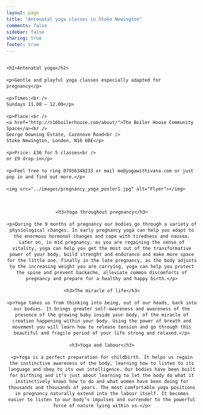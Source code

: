 ```yaml
---
layout: page
title: "Antenatal yoga classes in Stoke Newington"
comments: false
sidebar: false
sharing: true
footer: true
---
```


<div class="columns">

    <h2>Antenatal yoga</h2>
    
    <p>Gentle and playful yoga classes especially adapted for pregnancy</p>

    <p>Times:<br />
    Sundays 11.00 – 12.00</p>

    <p>Place:<br />
    <a href="http://n16boilerhouse.com/about/">The Boiler House Community Space</a><br />
    George Downing Estate, Cazenove Road<br />
    Stoke Newington, London, N16 6BE</p>

    <p>Price: £36 for 5 classes<br />
    or £9 drop-in</p>

    <p>Feel free to ring 07936348233 or mail me@yogawithivana.com or just pop in and find out more.</p>

    <img src="../images/pregnancy_yoga_poster1.jpg" alt="Flyer"></img>

</div>

<br />

<div id="more_info" style="text-align: center;">

    <h3>Yoga throughout pregnancy</h3>
    
    <p>During the 9 months of pregnancy our bodies go through a variety of physiological changes. In early pregnancy yoga can help you adapt to the enormous hormonal changes and cope with tiredness and nausea. Later on, in mid pregnancy, as you are regaining the sense of vitality, yoga can help you get the most out of the transformative power of your body, build strenght and endurance and make more space for the little one. Finally in the late pregnancy, as the body adjusts to the increasing weight you are carrying, yoga can help you protect the spine and prevent backache, alleviate common discomforts of pregnancy and prepare for a healthy and happy birth.</p>
    
    <h3>The miracle of life</h3>

    <p>Yoga takes us from thinking into being, out of our heads, back into our bodies. It brings greater self-awareness and awareness of the presence of the growing baby inside your body, of the miracle of creation happening within your body. Using the power of breath and movement you will learn how to release tension and go through this beautiful and fragile period of your life strong and relaxed.</p>

    <h3>Yoga and labour</h3>

    <p>Yoga is a perfect preparation for childbirth. It helps us regain the instinctive awareness of the body, learning how to listen to its language and obey to its own intelligence. Our bodies have been built for birthing and it’s just about learning to let the body do what it instinctively knows how to do and what women have been doing for thousands and thousands of years. The most comfortable yoga positions in pregnancy naturally extend into the labour itself. It becomes easier to listen to our body’s impulses and surrender to the powerful force of nature lying within us.</p>

</div>
